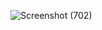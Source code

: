 ![Screenshot (702)](https://github.com/user-attachments/assets/7dc7ee00-bed1-4e62-a4dd-8d4a820a097c)

